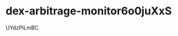# dex-arbitrage-monitor6o0juXxS



























































UYdzPiLmBC

